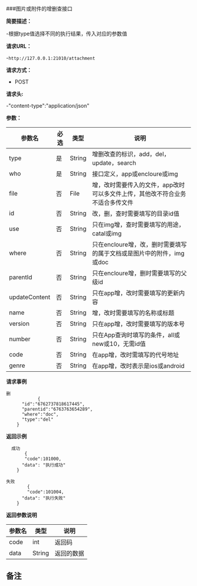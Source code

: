 ###图片或附件的增删查接口

**简要描述：** 

-根据type值选择不同的执行结果，传入对应的参数值

**请求URL：** 

-`http://127.0.0.1:21010/attachment`

**请求方式：**

- POST 

**请求头:**

-"content-type":"application/json"

**参数：** 

| 参数名  | 必选 | 类型     |说明|
| ------ | -------- | -------- |------|
|type|是|String|增删改查的标识，add，del，update，search|
|who|是|String|接口定义，app或encloure或img|
|file|否|File|增，改时需要传入的文件，app改时可以多文件上传，其他改不符合业务不适合多传文件|
|id|否|String|改，删，查时需要填写的目录id值|
|use|否|String|只在img增，查时需要填写的用途，catal或img|
|where|否|String|只在encloure增，改，删时需要填写的属于文档或是图片中的附件，img或doc|
|parentId|否|String|只在encloure增，删时需要填写的父级id|
|updateContent|否|String|只在app增，改时需要填写的更新内容|
|name|否|String|增，改时需要填写的名称或标题|
|version|否|String|只在app增，改时需要填写的版本号|
|number|否|String|只在App查询时填写的条件，all或new或10，无需id值|
|code|否|String|在app增，改时需填写的代号地址|
|genre|否|String|在app增，改时表示是ios或android|

**请求事例**

```
删
            {
      "id":"6762737818617445",
	  "parentid":"6763763654289",
	  "where":"doc",
	  "type":"del"
    }
```

 **返回示例**
 
```
  成功
       {
	   "code":101000,
      "data": "执行成功"
    }
```

```
失败
        {
		"code":101004,
      "data": "执行失败"
    }
```

**返回参数说明**

| 参数名  |   类型     |说明|
| ------ | -------- |------|
| code | int |返回码|
|data|String|返回的数据|

**备注**
-